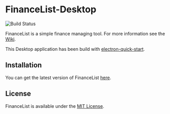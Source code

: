 # FinanceList-Desktop

![Build Status](https://travis-ci.com/Malte311/FinanceList-Desktop.svg?token=peoMTzKpBjcCaX8BZgzt&branch=master)

FinanceList is a simple finance managing tool. For more information see the [Wiki](https://github.com/Malte311/FinanceList-Desktop/wiki).

This Desktop application has been build with [electron-quick-start](https://github.com/electron/electron-quick-start).

## Installation

You can get the latest version of FinanceList [here](https://github.com/Malte311/FinanceList-Desktop/releases).

## License
FinanceList is available under the [MIT License](https://github.com/Malte311/FinanceList-Desktop/blob/master/LICENSE).
